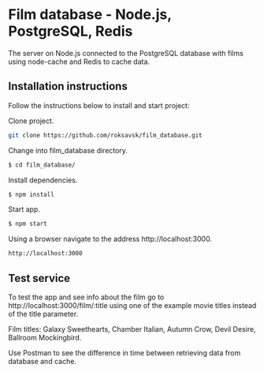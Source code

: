 # Film database - Node.js, PostgreSQL, Redis

The server on Node.js connected to the PostgreSQL database with films using node-cache and Redis to cache data.

## Installation instructions

Follow the instructions below to install and start project:

Clone project.

```bash
git clone https://github.com/roksavsk/film_database.git
```

Change into film_database directory.

```bash
$ cd film_database/
```

Install dependencies.

```bash
$ npm install
```

Start app.

```bash
$ npm start
```

Using a browser navigate to the address http://localhost:3000.

```bash
http://localhost:3000
```

## Test service

To test the app and see info about the film go to http://localhost:3000/film/:title using one of the example movie titles instead of the title parameter.

Film titles: Galaxy Sweethearts, Chamber Italian, Autumn Crow, Devil Desire, 	Ballroom Mockingbird.

Use Postman to see the difference in time between retrieving data from database and cache.